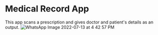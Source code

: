 # Medical Record App

This app scans a prescription and gives doctor and patient's details as an output.
![WhatsApp Image 2022-07-13 at 4 42 57 PM](https://user-images.githubusercontent.com/100460360/178725142-2e03e5da-d643-477c-a6df-ec36c44600b3.jpeg)
